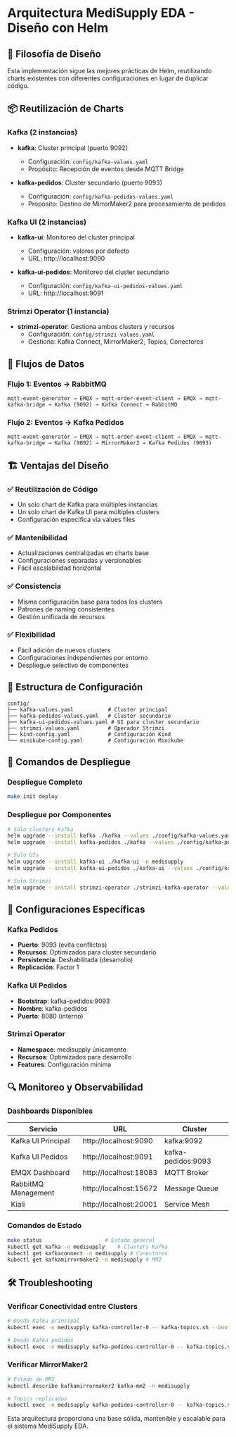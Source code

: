 # Arquitectura MediSupply EDA - Diseño con Helm

## 🎯 Filosofía de Diseño

Esta implementación sigue las mejores prácticas de Helm, reutilizando charts existentes con diferentes configuraciones en lugar de duplicar código.

## 📦 Reutilización de Charts

### Kafka (2 instancias)

- **kafka**: Cluster principal (puerto 9092)
  - Configuración: `config/kafka-values.yaml`
  - Propósito: Recepción de eventos desde MQTT Bridge
  
- **kafka-pedidos**: Cluster secundario (puerto 9093)
  - Configuración: `config/kafka-pedidos-values.yaml`
  - Propósito: Destino de MirrorMaker2 para procesamiento de pedidos

### Kafka UI (2 instancias)

- **kafka-ui**: Monitoreo del cluster principal
  - Configuración: valores por defecto
  - URL: http://localhost:9090
  
- **kafka-ui-pedidos**: Monitoreo del cluster secundario
  - Configuración: `config/kafka-ui-pedidos-values.yaml`
  - URL: http://localhost:9091

### Strimzi Operator (1 instancia)

- **strimzi-operator**: Gestiona ambos clusters y recursos
  - Configuración: `config/strimzi-values.yaml`
  - Gestiona: Kafka Connect, MirrorMaker2, Topics, Conectores

## 🔄 Flujos de Datos

### Flujo 1: Eventos → RabbitMQ

``` text
mqtt-event-generator → EMQX → mqtt-order-event-client → EMQX → mqtt-kafka-bridge → Kafka (9092) → Kafka Connect → RabbitMQ
```

### Flujo 2: Eventos → Kafka Pedidos

``` text
mqtt-event-generator → EMQX → mqtt-order-event-client → EMQX → mqtt-kafka-bridge → Kafka (9092) → MirrorMaker2 → Kafka Pedidos (9093)
```

## 🏗️ Ventajas del Diseño

### ✅ Reutilización de Código

- Un solo chart de Kafka para múltiples instancias
- Un solo chart de Kafka UI para múltiples clusters
- Configuración específica via values files

### ✅ Mantenibilidad

- Actualizaciones centralizadas en charts base
- Configuraciones separadas y versionables
- Fácil escalabilidad horizontal

### ✅ Consistencia

- Misma configuración base para todos los clusters
- Patrones de naming consistentes
- Gestión unificada de recursos

### ✅ Flexibilidad

- Fácil adición de nuevos clusters
- Configuraciones independientes por entorno
- Despliegue selectivo de componentes

## 📁 Estructura de Configuración

``` text
config/
├── kafka-values.yaml           # Cluster principal
├── kafka-pedidos-values.yaml   # Cluster secundario
├── kafka-ui-pedidos-values.yaml # UI para cluster secundario
├── strimzi-values.yaml         # Operador Strimzi
├── kind-config.yaml            # Configuración Kind
└── minikube-config.yaml        # Configuración Minikube
```

## 🚀 Comandos de Despliegue

### Despliegue Completo

```bash
make init deploy
```

### Despliegue por Componentes

```bash
# Solo clusters Kafka
helm upgrade --install kafka ./kafka --values ./config/kafka-values.yaml -n medisupply
helm upgrade --install kafka-pedidos ./kafka --values ./config/kafka-pedidos-values.yaml -n medisupply

# Solo UIs
helm upgrade --install kafka-ui ./kafka-ui -n medisupply
helm upgrade --install kafka-ui-pedidos ./kafka-ui --values ./config/kafka-ui-pedidos-values.yaml -n medisupply

# Solo Strimzi
helm upgrade --install strimzi-operator ./strimzi-kafka-operator --values ./config/strimzi-values.yaml -n medisupply
```

## 🔧 Configuraciones Específicas

### Kafka Pedidos

- **Puerto**: 9093 (evita conflictos)
- **Recursos**: Optimizados para cluster secundario
- **Persistencia**: Deshabilitada (desarrollo)
- **Replicación**: Factor 1

### Kafka UI Pedidos

- **Bootstrap**: kafka-pedidos:9093
- **Nombre**: kafka-pedidos
- **Puerto**: 8080 (interno)

### Strimzi Operator

- **Namespace**: medisupply únicamente
- **Recursos**: Optimizados para desarrollo
- **Features**: Configuración mínima

## 🔍 Monitoreo y Observabilidad

### Dashboards Disponibles

| Servicio | URL | Cluster |
|----------|-----|---------|
| Kafka UI Principal | http://localhost:9090 | kafka:9092 |
| Kafka UI Pedidos | http://localhost:9091 | kafka-pedidos:9093 |
| EMQX Dashboard | http://localhost:18083 | MQTT Broker |
| RabbitMQ Management | http://localhost:15672 | Message Queue |
| Kiali | http://localhost:20001 | Service Mesh |

### Comandos de Estado

```bash
make status                    # Estado general
kubectl get kafka -n medisupply    # Clusters Kafka
kubectl get kafkaconnect -n medisupply # Conectores
kubectl get kafkamirrormaker2 -n medisupply # MM2
```

## 🛠️ Troubleshooting

### Verificar Conectividad entre Clusters

```bash
# Desde Kafka principal
kubectl exec -n medisupply kafka-controller-0 -- kafka-topics.sh --bootstrap-server localhost:9092 --list

# Desde Kafka pedidos
kubectl exec -n medisupply kafka-pedidos-controller-0 -- kafka-topics.sh --bootstrap-server localhost:9093 --list
```

### Verificar MirrorMaker2

```bash
# Estado de MM2
kubectl describe kafkamirrormaker2 kafka-mm2 -n medisupply

# Topics replicados
kubectl exec -n medisupply kafka-pedidos-controller-0 -- kafka-topics.sh --bootstrap-server localhost:9093 --list | grep source
```

Esta arquitectura proporciona una base sólida, mantenible y escalable para el sistema MediSupply EDA.